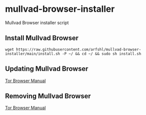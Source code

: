 # mullvad-browser-installer
Mullvad Browser installer script
## Install Mullvad Browser

    wget https://raw.githubusercontent.com/arfshl/mullvad-browser-installer/main/install.sh -P ~/ && cd ~/ && sudo sh install.sh

## Updating Mullvad Browser
[Tor Browser Manual](https://tb-manual.torproject.org/updating)
## Removing Mullvad Browser
[Tor Browser Manual](https://tb-manual.torproject.org/uninstalling)
